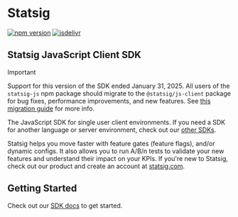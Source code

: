 # Statsig

[![npm version](https://badge.fury.io/js/statsig-js.svg)](https://badge.fury.io/js/statsig-js)
[![jsdelivr](https://data.jsdelivr.com/v1/package/npm/statsig-js/badge)](https://www.jsdelivr.com/package/npm/statsig-js)

## Statsig JavaScript Client SDK

> [!IMPORTANT]
> Support for this version of the SDK ended January 31, 2025.
> All users of the `statsig-js` npm package should migrate to the `@statsig/js-client` package for bug fixes, performance improvements, and new features. See [this migration guide](https://docs.statsig.com/client/javascript-sdk/migrating-from-statsig-js?ref=gh_js) for more info.

The JavaScript SDK for single user client environments. If you need a SDK for another language or server environment, check out our [other SDKs](https://docs.statsig.com/#sdks?ref=gh_js).

Statsig helps you move faster with feature gates (feature flags), and/or dynamic configs. It also allows you to run A/B/n tests to validate your new features and understand their impact on your KPIs. If you're new to Statsig, check out our product and create an account at [statsig.com](https://www.statsig.com?ref=gh_js).

## Getting Started
Check out our [SDK docs](https://docs.statsig.com/client/jsClientSDK?ref=gh_js) to get started.
